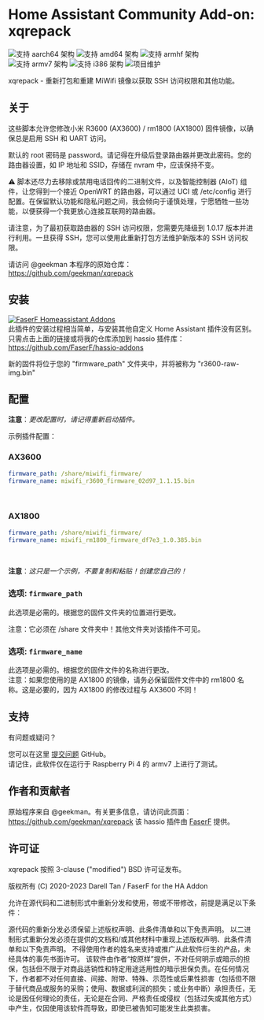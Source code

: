 # Home Assistant Community Add-on: xqrepack
![支持 aarch64 架构][aarch64-shield] ![支持 amd64 架构][amd64-shield] ![支持 armhf 架构][armhf-shield] ![支持 armv7 架构][armv7-shield] ![支持 i386 架构][i386-shield]
![项目维护][maintenance-shield]

xqrepack - 重新打包和重建 MiWifi 镜像以获取 SSH 访问权限和其他功能。

## 关于

这些脚本允许您修改小米 R3600 (AX3600) / rm1800 (AX1800) 固件镜像，以确保总是启用 SSH 和 UART 访问。

默认的 root 密码是 password。请记得在升级后登录路由器并更改此密码。您的路由器设置，如 IP 地址和 SSID，存储在 nvram 中，应该保持不变。

⚠ 脚本还尽力去移除或禁用电话回传的二进制文件，以及智能控制器 (AIoT) 组件，让您得到一个接近 OpenWRT 的路由器，可以通过 UCI 或 /etc/config 进行配置。在保留默认功能和隐私问题之间，我会倾向于谨慎处理，宁愿牺牲一些功能，以便获得一个我更放心连接互联网的路由器。

请注意，为了最初获取路由器的 SSH 访问权限，您需要先降级到 1.0.17 版本并进行利用。一旦获得 SSH，您可以使用此重新打包方法维护新版本的 SSH 访问权限。<br />

请访问 @geekman 本程序的原始仓库： <https://github.com/geekman/xqrepack>

## 安装

[![FaserF Homeassistant Addons](https://my.home-assistant.io/badges/supervisor_add_addon_repository.svg)](https://my.home-assistant.io/redirect/supervisor_add_addon_repository/?repository_url=https%3A%2F%2Fgithub.com%2FFaserF%2Fhassio-addons)
<br />
此插件的安装过程相当简单，与安装其他自定义 Home Assistant 插件没有区别。<br />
只需点击上面的链接或将我的仓库添加到 hassio 插件库： <https://github.com/FaserF/hassio-addons>

新的固件将位于您的 "firmware_path" 文件夹中，并将被称为 "r3600-raw-img.bin"

## 配置

**注意**：_更改配置时，请记得重新启动插件。_

示例插件配置：

### AX3600

```yaml
firmware_path: /share/miwifi_firmware/
firmware_name: miwifi_r3600_firmware_02d97_1.1.15.bin
```
<br />

### AX1800

```yaml
firmware_path: /share/miwifi_firmware/
firmware_name: miwifi_rm1800_firmware_df7e3_1.0.385.bin
```
<br />

**注意**：_这只是一个示例，不要复制和粘贴！创建您自己的！_

### 选项: `firmware_path`

此选项是必需的。根据您的固件文件夹的位置进行更改。<br />

注意：它必须在 /share 文件夹中！其他文件夹对该插件不可见。

### 选项: `firmware_name`

此选项是必需的。根据您的固件文件的名称进行更改。<br />
注意：如果您使用的是 AX1800 的镜像，请务必保留固件文件中的 rm1800 名称。这是必要的，因为 AX1800 的修改过程与 AX3600 不同！

## 支持

有问题或疑问？

您可以在这里 [提交问题][issue] GitHub。<br />
请记住，此软件仅在运行于 Raspberry Pi 4 的 armv7 上进行了测试。

## 作者和贡献者

原始程序来自 @geekman。有关更多信息，请访问此页面： <https://github.com/geekman/xqrepack>
该 hassio 插件由 [FaserF] 提供。

## 许可证

xqrepack 按照 3-clause ("modified") BSD 许可证发布。

版权所有 (C) 2020-2023 Darell Tan / FaserF for the HA Addon

允许在源代码和二进制形式中重新分发和使用，带或不带修改，前提是满足以下条件：

源代码的重新分发必须保留上述版权声明、此条件清单和以下免责声明。
以二进制形式重新分发必须在提供的文档和/或其他材料中重现上述版权声明、此条件清单和以下免责声明。
不得使用作者的姓名来支持或推广从此软件衍生的产品，未经具体的事先书面许可。
该软件由作者“按原样”提供，不对任何明示或暗示的担保，包括但不限于对商品适销性和特定用途适用性的暗示担保负责。在任何情况下，作者都不对任何直接、间接、附带、特殊、示范性或后果性损害（包括但不限于替代商品或服务的采购；使用、数据或利润的损失；或业务中断）承担责任，无论是因任何理论的责任，无论是在合同、严格责任或侵权（包括过失或其他方式）中产生，仅因使用该软件而导致，即使已被告知可能发生此类损害。

[maintenance-shield]: https://img.shields.io/maintenance/yes/2023.svg
[aarch64-shield]: https://img.shields.io/badge/aarch64-yes-green.svg
[amd64-shield]: https://img.shields.io/badge/amd64-yes-green.svg
[armhf-shield]: https://img.shields.io/badge/armhf-yes-green.svg
[armv7-shield]: https://img.shields.io/badge/armv7-yes-green.svg
[i386-shield]: https://img.shields.io/badge/i386-yes-green.svg
[FaserF]: https://github.com/FaserF/
[issue]: https://github.com/FaserF/hassio-addons/issues